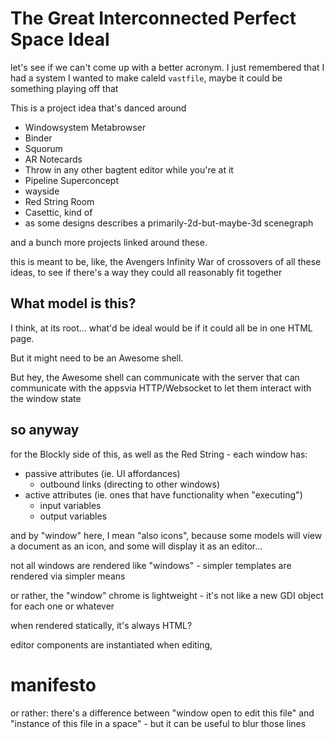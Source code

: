 # The Great Interconnected Perfect Space Ideal

let's see if we can't come up with a better acronym. I just remembered that I had a system I wanted to make caleld `vastfile`, maybe it could be something playing off that

This is a project idea that's danced around

- Windowsystem Metabrowser
- Binder
- Squorum
- AR Notecards
- Throw in any other bagtent editor while you're at it
- Pipeline Superconcept
- wayside
- Red String Room
- Casettic, kind of
- as some designs describes a primarily-2d-but-maybe-3d scenegraph

and a bunch more projects linked around these.

this is meant to be, like, the Avengers Infinity War of crossovers of all these ideas, to see if there's a way they could all reasonably fit together

## What model is this?

I think, at its root... what'd be ideal would be if it could all be in one HTML page.

But it might need to be an Awesome shell.

But hey, the Awesome shell can communicate with the server that can communicate with the appsvia HTTP/Websocket to let them interact with the window state

## so anyway

for the Blockly side of this, as well as the Red String - each window has:

- passive attributes (ie. UI affordances)
  - outbound links (directing to other windows)
- active attributes (ie. ones that have functionality when "executing")
  - input variables
  - output variables

and by "window" here, I mean "also icons", because some models will view a document as an icon, and some will display it as an editor...

not all windows are rendered like "windows" - simpler templates are rendered via simpler means

or rather, the "window" chrome is lightweight - it's not like a new GDI object for each one or whatever

when rendered statically, it's always HTML?

editor components are instantiated when editing,

# manifesto

or rather: there's a difference between "window open to edit this file" and "instance of this file in a space" - but it can be useful to blur those lines
